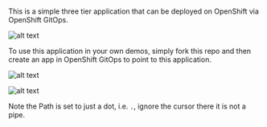 ###

This is a simple three tier application that can be deployed on OpenShift via OpenShift GitOps.

![alt text](https://raw.githubusercontent.com/gnunn-gitops/product-catalog/master/docs/img/topology.png)

To use this application in your own demos, simply fork this repo and then create an app in OpenShift GitOps to point to this application.

![alt text](https://raw.githubusercontent.com/gitops-example/simple-app-example/master/docs/img/argo-create-app-top.png)

![alt text](https://raw.githubusercontent.com/gitops-example/simple-app-example/master/docs/img/argo-create-app-bottom.png)

Note the Path is set to just a dot, i.e. `.`, ignore the cursor there it is not a pipe.